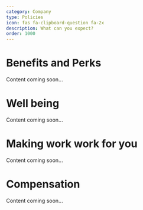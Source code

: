 ```yaml
---
category: Company
type: Policies
icon: fas fa-clipboard-question fa-2x
description: What can you expect?
order: 1000
---
```


# Benefits and Perks

Content coming soon...

# Well being

Content coming soon...

# Making work work for you

Content coming soon...

# Compensation

Content coming soon...